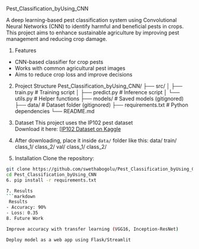  Pest_Classification_byUsing_CNN

A deep learning-based pest classification system using Convolutional Neural Networks (CNN) to identify harmful and beneficial pests in crops. This project aims to enhance sustainable agriculture by improving pest management and reducing crop damage.

1. Features
- CNN-based classifier for crop pests
- Works with common agricultural pest images
- Aims to reduce crop loss and improve decisions

2. Project Structure
Pest_Classification_byUsing_CNN/
├── src/
│ ├── train.py # Training script
│ ├── predict.py # Inference script
│ └── utils.py # Helper functions
├── models/ # Saved models (gitignored)
├── data/ # Dataset folder (gitignored)
├── requirements.txt # Python dependencies
└── README.md
3. Dataset
This project uses the IP102 pest dataset  
Download it here: [[IP102 Dataset on Kaggle](https://www.kaggle.com/datasets/parserpixy/ip102-dataset)

4. After downloading, place it inside `data/` folder like this:
data/
  train/
    class_1/
    class_2/
  val/
    class_1/
    class_2/
5.  Installation
Clone the repository:
```bash
git clone https://github.com/swethabogolu/Pest_Classification_byUsing_CNN.git
cd Pest_Classification_byUsing_CNN
6. pip install -r requirements.txt

7. Results
```markdown
 Results
- Accuracy: 90%
- Loss: 0.35
8. Future Work

Improve accuracy with transfer learning (VGG16, Inception-ResNet)

Deploy model as a web app using Flask/Streamlit




